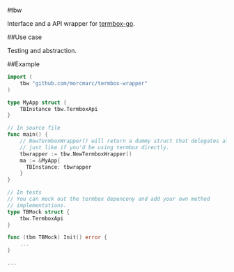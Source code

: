#tbw

Interface and a API wrapper for [termbox-go](https://github.com/nsf/termbox-go).

##Use case

Testing and abstraction.

##Example

```go
import (
    tbw "github.com/morcmarc/termbox-wrapper"
)

type MyApp struct {
    TBInstance tbw.TermboxApi
}

// In source file
func main() {
    // NewTermboxWrapper() will return a dummy struct that delegates all calls,
    // just like if you'd be using termbox directly.
    tbwrapper := tbw.NewTermboxWrapper()
    ma := &MyApp{
      TBInstance: tbwrapper
    }
}

// In tests
// You can mock out the termbox depenceny and add your own method
// implementations.
type TBMock struct {
    tbw.TermboxApi
}

func (tbm TBMock) Init() error {
    ...
}

...
```